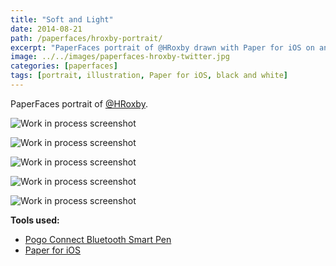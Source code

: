 ```yaml
---
title: "Soft and Light"
date: 2014-08-21
path: /paperfaces/hroxby-portrait/
excerpt: "PaperFaces portrait of @HRoxby drawn with Paper for iOS on an iPad."
image: ../../images/paperfaces-hroxby-twitter.jpg
categories: [paperfaces]
tags: [portrait, illustration, Paper for iOS, black and white]
---
```


PaperFaces portrait of [@HRoxby](https://twitter.com/HRoxby).

![Work in process screenshot](../../images/paperfaces-hroxby-process-1-lg.jpg)

![Work in process screenshot](../../images/paperfaces-hroxby-process-2-lg.jpg)

![Work in process screenshot](../../images/paperfaces-hroxby-process-3-lg.jpg)

![Work in process screenshot](../../images/paperfaces-hroxby-process-4-lg.jpg)

![Work in process screenshot](../../images/paperfaces-hroxby-process-5-lg.jpg)

**Tools used:**

- [Pogo Connect Bluetooth Smart Pen](https://www.amazon.com/gp/product/B009K448L4/ref=as_li_ss_tl?ie=UTF8&camp=1789&creative=390957&creativeASIN=B009K448L4&linkCode=as2&tag=mademist-20)
- [Paper for iOS](https://paper.bywetransfer.com/)

